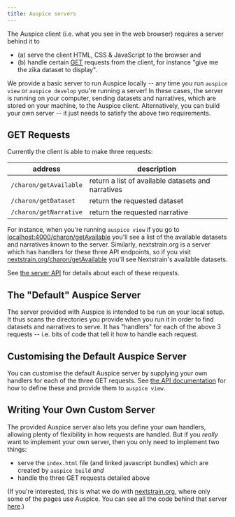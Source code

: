 ```yaml
---
title: Auspice servers
---
```


The Auspice client (i.e. what you see in the web browser) requires a server behind it to
- (a) serve the client HTML, CSS & JavaScript to the browser and
- (b) handle certain [GET](https://en.wikipedia.org/wiki/Hypertext_Transfer_Protocol#Request_methods) requests from the client, for instance "give me the zika dataset to display".

We provide a basic server to run Auspice locally -- any time you run `auspice view` or `auspice develop` you're running a server!
In these cases, the server is running on your computer, sending datasets and narratives, which are stored on your machine, to the Auspice client.
Alternatively, you can build your own server -- it just needs to satisfy the above two requirements.


## GET Requests

Currently the client is able to make three requests:

| address | description |
| --- | --- |
| `/charon/getAvailable` | return a list of available datasets and narratives |
| `/charon/getDataset` | return the requested dataset |
| `/charon/getNarrative` | return the requested narrative |

For instance, when you're running `auspice view` if you go to [localhost:4000/charon/getAvailable](http://localhost:4000/charon/getAvailable) you'll see a list of the available datasets and narratives known to the server.
Similarly, nextstrain.org is a server which has handlers for these three API endpoints, so if you visit [nextstrain.org/charon/getAvailable](https://nextstrain.org/charon/getAvailable) you'll see Nextstrain's available datasets.

See [the server API](server/api.md) for details about each of these requests.


## The "Default" Auspice Server

The server provided with Auspice is intended to be run on your local setup.
It thus scans the directories you provide when you run it in order to find datasets and narratives to serve.
It has "handlers" for each of the above 3 requests -- i.e. bits of code that tell it how to handle each request.


## Customising the Default Auspice Server

You can customise the default Auspice server by supplying your own handlers for each of the three GET requests.
See [the API documentation](server/api#suppling-custom-handlers-to-the-auspice-server) for how to define these and provide them to `auspice view`.



## Writing Your Own Custom Server

The provided Auspice server also lets you define your own handlers, allowing plenty of flexibility in how requests are handled.
But if you _really_ want to implement your own server, then you only need to implement two things:
- serve the `index.html` file (and linked javascript bundles) which are created by `auspice build` _and_
- handle the three GET requests detailed above

(If you're interested, this is what we do with [nextstrain.org](https://nextstrain.org), where only some of the pages use Auspice. You can see all the code behind that server [here](https://github.com/nextstrain/nextstrain.org).)





